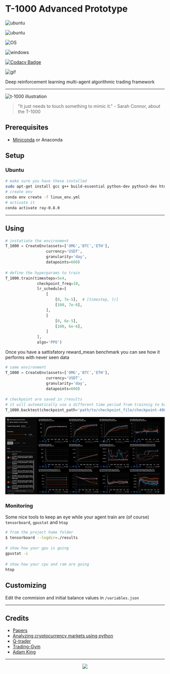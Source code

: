 # T-1000 Advanced Prototype

![ubuntu](https://img.shields.io/badge/ubuntu-supported-000.svg?colorA=00cc25&longCache=true&style=for-the-badge "ubuntu")

![ubuntu](https://img.shields.io/badge/tested_on-ubuntu-000.svg?colorA=00cc25&longCache=true&style=for-the-badge "ubuntu")

![OS](https://img.shields.io/badge/OS-unkown-000.svg?colorA=&longCache=true&style=for-the-badge "OS")

![windows](https://img.shields.io/badge/windows-not_supported-000.svg?colorA=d11431&longCache=true&style=for-the-badge "windows")

[![Codacy Badge](https://api.codacy.com/project/badge/Grade/ebdf89dcba744a3c8aafdda210d3aeb6)](https://app.codacy.com/app/Draichi/cryptocurrency_prediction?utm_source=github.com&utm_medium=referral&utm_content=Draichi/cryptocurrency_prediction&utm_campaign=Badge_Grade_Dashboard)

![gif](<>)

Deep reinforcement learning multi-agent algorithmic trading framework

* * *

![t-1000 illustration](<>)

> "It just needs to touch something to mimic it." - Sarah Connor, about the T-1000

## Prerequisites

-   [Miniconda](https://conda.io/docs/user-guide/install/index.html) or Anaconda

## Setup

### Ubuntu

```sh
# make sure you have these installed
sudo apt-get install gcc g++ build-essential python-dev python3-dev htop
# create env
conda env create -f linux_env.yml
# activate it
conda activate ray-0.8.0
```

* * *

## Using

```py
# instatiate the environment
T_1000 = CreateEnv(assets=['OMG','BTC','ETH'],
                  currency='USDT',
                  granularity='day',
                  datapoints=600)

# define the hyperparams to train
T_1000.train(timesteps=5e4,
              checkpoint_freq=10,
              lr_schedule=[
                  [
                      [0, 7e-5],  # [timestep, lr]
                      [100, 7e-6],
                  ],
                  [
                      [0, 6e-5],
                      [100, 6e-6],
                  ]
              ],
              algo='PPO')

```

Once you have a sattisfatory reward_mean benchmark you can see how it performs with never seen data

```py
# same environment
T_1000 = CreateEnv(assets=['OMG','BTC','ETH'],
                  currency='USDT',
                  granularity='day',
                  datapoints=600)

# checkpoint are saved in /results
# it will automatically use a different time period from trainnig to backtest
T_1000.backtest(checkpoint_path='path/to/checkpoint_file/checkpoint-400')
```


![algorithms](imgs/Screenshot_tensorflow.png)

### Monitoring

Some nice tools to keep an eye while your agent train are (of course) `tensorboard`, `gpustat` and `htop`

```sh
# from the project home folder
$ tensorboard --logdir=./results

# show how your gpu is going
gpustat -i

# show how your cpu and ram are going
htop
```

## Customizing

Edit the commision and initial balance values in `/variables.json`

* * *

## Credits

-   [Papers](https://github.com/Draichi/Portfolio-Management-list/blob/master/README.md)
-   [Analyzing cryptocurrency markets using python](https://blog.patricktriest.com/analyzing-cryptocurrencies-python/)
-   [Q-trader](https://github.com/edwardhdlu/q-trader)
-   [Trading-Gym](https://github.com/thedimlebowski/Trading-Gym)
-   [Adam King](https://towardsdatascience.com/@notadamking)

* * *

<div style="text-align:center">
  <img src="https://img.shields.io/badge/fork_it,_fix_it-open_pull_request-101947.svg?colorA=104047&longCache=true&style=for-the-badge"/>
</div>
